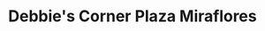 ---
title: "Debbie's Corner Plaza Miraflores"
url: /tegucigalpa/debbies-corner-plaza-miraflores/
shop: general
---